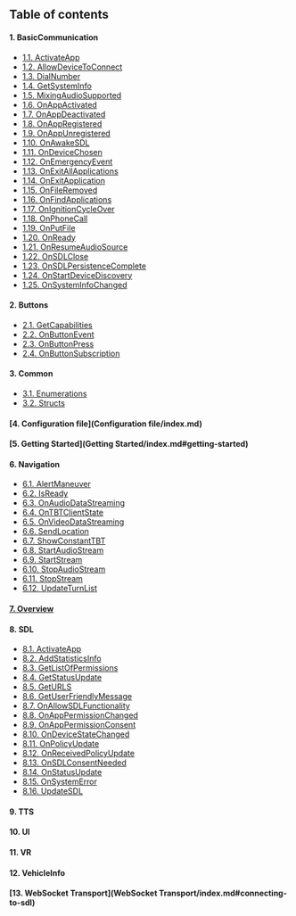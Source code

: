 ## Table of contents

 #### 1. BasicCommunication
 -   [1.1. ActivateApp]()
 -   [1.2. AllowDeviceToConnect]()
 -   [1.3. DialNumber]()
 -   [1.4. GetSystemInfo]()
 -   [1.5. MixingAudioSupported]()
 -   [1.6. OnAppActivated]()
 -   [1.7. OnAppDeactivated]()
 -   [1.8. OnAppRegistered]()
 -   [1.9. OnAppUnregistered]()
 -   [1.10. OnAwakeSDL]()
 -   [1.11. OnDeviceChosen]()
 -   [1.12. OnEmergencyEvent](BasicCommunication/OnEmergencyEvent/index.md#onemergencyevent)
 -   [1.13. OnExitAllApplications](BasicCommunication/OnExitAllApplications/index.md#onexitallapplications)
 -   [1.14. OnExitApplication](BasicCommunication/OnExitApplication/index.md#onexitapplication)
 -   [1.15. OnFileRemoved](BasicCommunication/OnFileRemoved/index.md#onfileremoved) 
 -   [1.16. OnFindApplications](BasicCommunication/OnFindApplications/index.md#onfindapplications) 
 -   [1.17. OnIgnitionCycleOver](BasicCommunication/OnIgnitionCycleOver/index.md#onignitioncycleover)
 -   [1.18. OnPhoneCall](BasicCommunication/OnPhoneCall/index.md#onphonecall)
 -   [1.19. OnPutFile](BasicCommunication/OnPutFile/index.md#onputfile)
 -   [1.20. OnReady](BasicCommunication/OnReady/index.md#onready)
 -   [1.21. OnResumeAudioSource](BasicCommunication/OnResumeAudioSource/index.md#onresumeaudiosource)
 -   [1.22. OnSDLClose](BasicCommunication/OnSDLClose/index.md#onsdlclose)
 -   [1.23. OnSDLPersistenceComplete](BasicCommunication/OnSDLPersistenceComplete/index.md#onsdlpersistencecomplete)
 -   [1.24. OnStartDeviceDiscovery](BasicCommunication/OnStartDeviceDiscovery/index.md#onstartdevicediscovery)
 -   [1.25. OnSystemInfoChanged](BasicCommunication/OnSystemInfoChanged/index.md#notification)  
 
 #### 2. Buttons  
 -   [2.1. GetCapabilities](Buttons/GetCapabilities/index.md#getcapabilities)
 -   [2.2. OnButtonEvent](Buttons/OnButtonEvent/index.md#onbuttonevent)
 -   [2.3. OnButtonPress](Buttons/OnButtonPress/index.md#onbuttonpress) 
 -   [2.4. OnButtonSubscription](Buttons/OnButtonSubscription/index.md#onbuttonsubscription) 

#### 3. Common  
-  [3.1. Enumerations](Common/Enums/index.md#enumerations)  
-  [3.2. Structs](Common/Structs/index.md#structs)

#### [4. Configuration file](Configuration file/index.md)  

#### [5. Getting Started](Getting Started/index.md#getting-started)  

#### 6. Navigation  
-  [6.1. AlertManeuver](Navigation/AlertManeuver/index.md#alertmaneuver) 
-  [6.2. IsReady](Navigation/IsReady/index.md#isready) 
-  [6.3. OnAudioDataStreaming](Navigation/OnAudioDataStreaming/index.md#onaudiodatastreaming) 
-  [6.4. OnTBTClientState](Navigation/OnTBTClientState/index.md#ontbtclientstate) 
-  [6.5. OnVideoDataStreaming](Navigation/OnVideoDataStreaming/index.md#onvideodatastreaming) 
-  [6.6. SendLocation](Navigation/SendLocation/index.md#sendlocation) 
-  [6.7. ShowConstantTBT](Navigation/ShowConstantTBT/index.md#showconstanttbt) 
-  [6.8. StartAudioStream](Navigation/StartAudioStream/index.md#startaudiostream) 
-  [6.9. StartStream](Navigation/StartStream/index.md#startstream) 
-  [6.10. StopAudioStream](Navigation/StopAudioStream/index.md#stopaudiostream) 
-  [6.11. StopStream](Navigation/StopStream/index.md#stopstream) 
-  [6.12. UpdateTurnList](Navigation/UpdateTurnList/index.md#updateturnlist) 

#### [7. Overview](Overview/index.md#overview)  

#### 8. SDL
-   [8.1. ActivateApp](SDL/ActivateApp/index.md#activateapp)
-   [8.2. AddStatisticsInfo](SDL/AddStatisticsInfo/index.md#addstatisticsinfo)  
-   [8.3. GetListOfPermissions](SDL/GetListOfPermissions/index.md#getlistofpermissions)
-   [8.4. GetStatusUpdate](SDL/GetStatusUpdate/index.md#getstatusupdate)  
-   [8.5. GetURLS](SDL/GetURLS/index.md#geturls)  
-   [8.6. GetUserFriendlyMessage](SDL/GetUserFriendlyMessage/index.md#getuserfriendlymessage)  
-   [8.7. OnAllowSDLFunctionality](SDL/OnAllowSDLFunctionality/index.md#onallowsdlfunctionality)
-   [8.8. OnAppPermissionChanged](SDL/OnAppPermissionChanged/index.md#onapppermissionchanged)  
-   [8.9. OnAppPermissionConsent](SDL/OnAppPermissionConsent/index.md)  
-   [8.10. OnDeviceStateChanged](SDL/OnDeviceStateChanged/index.md#ondevicestatechanged)  
-   [8.11. OnPolicyUpdate](SDL/OnPolicyUpdate/index.md#onpolicyupdate)  
-   [8.12. OnReceivedPolicyUpdate](SDL/OnReceivedPolicyUpdate/index.md#onreceivedpolicyupdate)  
-   [8.13. OnSDLConsentNeeded](SDL/OnSDLConsentNeeded/index.md#onsdlconsentneeded)
-   [8.14. OnStatusUpdate](SDL/OnStatusUpdate/index.md#onstatusupdate)
-   [8.15. OnSystemError](SDL/OnSystemError/index.md#onsystemerror)
-   [8.16. UpdateSDL](SDL/UpdateSDL/index.md#updatesdl)

#### 9. TTS 

#### 10. UI

#### 11. VR

#### 12. VehicleInfo  

#### [13. WebSocket Transport](WebSocket Transport/index.md#connecting-to-sdl)
